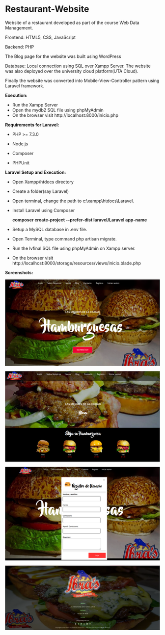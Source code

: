 # Restaurant-Website

Website of a restaurant developed as part of the course Web Data Management.

Frontend: HTML5, CSS, JavaScript

Backend: PHP

The Blog page for the website was built using WordPress

Database: Local connection using SQL over Xampp Server. The website was also deployed over the university cloud platform(UTA Cloud).

Finally the website was converted into Mobile-View-Controller pattern using Laravel framework.

**Execution:**

* Run the Xampp Server
* Open the mydb2 SQL file using phpMyAdmin
* On the browser visit http://localhost:8000/inicio.php

**Requirements for Laravel:**

* PHP >= 7.3.0

* Node.js

* Composer

* PHPUnit

**Laravel Setup and Execution:**

* Open Xampp/htdocs directory
* Create a folder(say Laravel)
* Open terminal, change the path to c:\xampp\htdocs\Laravel.
* Install Laravel using Composer

  **composer create-project --prefer-dist laravel/Laravel app-name**
* Setup a MySQL database in .env file.
* Open Terminal, type command php artisan migrate.
* Run the lvfinal SQL file using phpMyAdmin on Xampp server.
* On the browser visit http://localhost:8000/storage/resources/views/inicio.blade.php



**Screenshots:**

![](https://github.com/vikram8346/Restaurant-Website/blob/main/ss1.png)

![](https://github.com/vikram8346/Restaurant-Website/blob/main/ss2.png)

![](https://github.com/vikram8346/Restaurant-Website/blob/main/ss4.png)

![](https://github.com/vikram8346/Restaurant-Website/blob/main/ss3.png)
